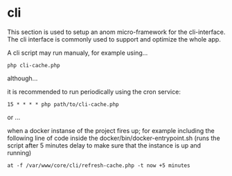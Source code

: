 # cli

This section is used to setup an anom micro-framework for the cli-interface.
The cli interface is commonly used to support and optimize the whole app.

A cli  script may run manualy, for example using...

    php cli-cache.php

although...

it is recommended to run periodically using the cron service:

    15 * * * * php path/to/cli-cache.php

or ...

when a docker instanse of the project fires up; for example including
the following line of code inside the docker/bin/docker-entrypoint.sh
(runs the script after 5 minutes delay to make sure that the instance
is up and running)

    at -f /var/www/core/cli/refresh-cache.php -t now +5 minutes
